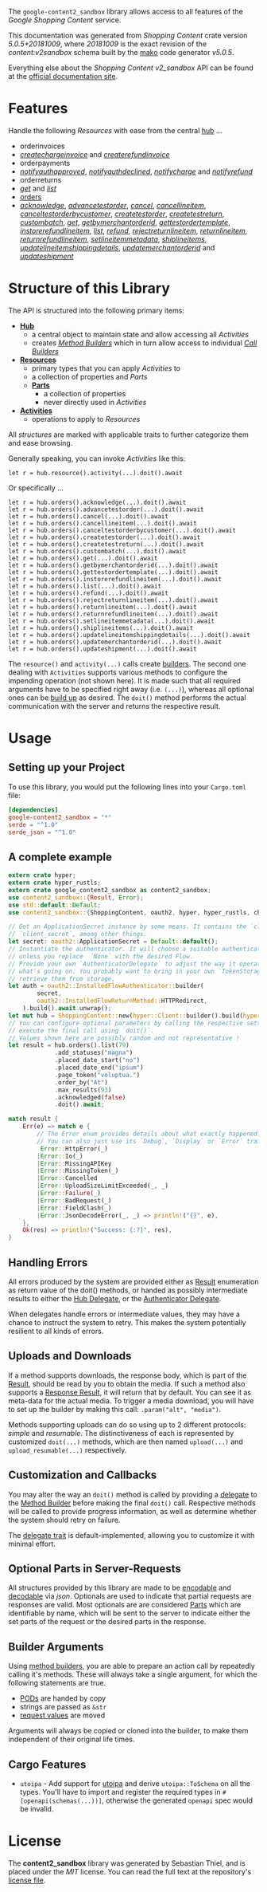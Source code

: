 <!---
DO NOT EDIT !
This file was generated automatically from 'src/generator/templates/api/README.md.mako'
DO NOT EDIT !
-->
The `google-content2_sandbox` library allows access to all features of the *Google Shopping Content* service.

This documentation was generated from *Shopping Content* crate version *5.0.5+20181009*, where *20181009* is the exact revision of the *content:v2sandbox* schema built by the [mako](http://www.makotemplates.org/) code generator *v5.0.5*.

Everything else about the *Shopping Content* *v2_sandbox* API can be found at the
[official documentation site](https://developers.google.com/shopping-content).
# Features

Handle the following *Resources* with ease from the central [hub](https://docs.rs/google-content2_sandbox/5.0.5+20181009/google_content2_sandbox/ShoppingContent) ... 

* orderinvoices
 * [*createchargeinvoice*](https://docs.rs/google-content2_sandbox/5.0.5+20181009/google_content2_sandbox/api::OrderinvoiceCreatechargeinvoiceCall) and [*createrefundinvoice*](https://docs.rs/google-content2_sandbox/5.0.5+20181009/google_content2_sandbox/api::OrderinvoiceCreaterefundinvoiceCall)
* orderpayments
 * [*notifyauthapproved*](https://docs.rs/google-content2_sandbox/5.0.5+20181009/google_content2_sandbox/api::OrderpaymentNotifyauthapprovedCall), [*notifyauthdeclined*](https://docs.rs/google-content2_sandbox/5.0.5+20181009/google_content2_sandbox/api::OrderpaymentNotifyauthdeclinedCall), [*notifycharge*](https://docs.rs/google-content2_sandbox/5.0.5+20181009/google_content2_sandbox/api::OrderpaymentNotifychargeCall) and [*notifyrefund*](https://docs.rs/google-content2_sandbox/5.0.5+20181009/google_content2_sandbox/api::OrderpaymentNotifyrefundCall)
* orderreturns
 * [*get*](https://docs.rs/google-content2_sandbox/5.0.5+20181009/google_content2_sandbox/api::OrderreturnGetCall) and [*list*](https://docs.rs/google-content2_sandbox/5.0.5+20181009/google_content2_sandbox/api::OrderreturnListCall)
* [orders](https://docs.rs/google-content2_sandbox/5.0.5+20181009/google_content2_sandbox/api::Order)
 * [*acknowledge*](https://docs.rs/google-content2_sandbox/5.0.5+20181009/google_content2_sandbox/api::OrderAcknowledgeCall), [*advancetestorder*](https://docs.rs/google-content2_sandbox/5.0.5+20181009/google_content2_sandbox/api::OrderAdvancetestorderCall), [*cancel*](https://docs.rs/google-content2_sandbox/5.0.5+20181009/google_content2_sandbox/api::OrderCancelCall), [*cancellineitem*](https://docs.rs/google-content2_sandbox/5.0.5+20181009/google_content2_sandbox/api::OrderCancellineitemCall), [*canceltestorderbycustomer*](https://docs.rs/google-content2_sandbox/5.0.5+20181009/google_content2_sandbox/api::OrderCanceltestorderbycustomerCall), [*createtestorder*](https://docs.rs/google-content2_sandbox/5.0.5+20181009/google_content2_sandbox/api::OrderCreatetestorderCall), [*createtestreturn*](https://docs.rs/google-content2_sandbox/5.0.5+20181009/google_content2_sandbox/api::OrderCreatetestreturnCall), [*custombatch*](https://docs.rs/google-content2_sandbox/5.0.5+20181009/google_content2_sandbox/api::OrderCustombatchCall), [*get*](https://docs.rs/google-content2_sandbox/5.0.5+20181009/google_content2_sandbox/api::OrderGetCall), [*getbymerchantorderid*](https://docs.rs/google-content2_sandbox/5.0.5+20181009/google_content2_sandbox/api::OrderGetbymerchantorderidCall), [*gettestordertemplate*](https://docs.rs/google-content2_sandbox/5.0.5+20181009/google_content2_sandbox/api::OrderGettestordertemplateCall), [*instorerefundlineitem*](https://docs.rs/google-content2_sandbox/5.0.5+20181009/google_content2_sandbox/api::OrderInstorerefundlineitemCall), [*list*](https://docs.rs/google-content2_sandbox/5.0.5+20181009/google_content2_sandbox/api::OrderListCall), [*refund*](https://docs.rs/google-content2_sandbox/5.0.5+20181009/google_content2_sandbox/api::OrderRefundCall), [*rejectreturnlineitem*](https://docs.rs/google-content2_sandbox/5.0.5+20181009/google_content2_sandbox/api::OrderRejectreturnlineitemCall), [*returnlineitem*](https://docs.rs/google-content2_sandbox/5.0.5+20181009/google_content2_sandbox/api::OrderReturnlineitemCall), [*returnrefundlineitem*](https://docs.rs/google-content2_sandbox/5.0.5+20181009/google_content2_sandbox/api::OrderReturnrefundlineitemCall), [*setlineitemmetadata*](https://docs.rs/google-content2_sandbox/5.0.5+20181009/google_content2_sandbox/api::OrderSetlineitemmetadataCall), [*shiplineitems*](https://docs.rs/google-content2_sandbox/5.0.5+20181009/google_content2_sandbox/api::OrderShiplineitemCall), [*updatelineitemshippingdetails*](https://docs.rs/google-content2_sandbox/5.0.5+20181009/google_content2_sandbox/api::OrderUpdatelineitemshippingdetailCall), [*updatemerchantorderid*](https://docs.rs/google-content2_sandbox/5.0.5+20181009/google_content2_sandbox/api::OrderUpdatemerchantorderidCall) and [*updateshipment*](https://docs.rs/google-content2_sandbox/5.0.5+20181009/google_content2_sandbox/api::OrderUpdateshipmentCall)




# Structure of this Library

The API is structured into the following primary items:

* **[Hub](https://docs.rs/google-content2_sandbox/5.0.5+20181009/google_content2_sandbox/ShoppingContent)**
    * a central object to maintain state and allow accessing all *Activities*
    * creates [*Method Builders*](https://docs.rs/google-content2_sandbox/5.0.5+20181009/google_content2_sandbox/client::MethodsBuilder) which in turn
      allow access to individual [*Call Builders*](https://docs.rs/google-content2_sandbox/5.0.5+20181009/google_content2_sandbox/client::CallBuilder)
* **[Resources](https://docs.rs/google-content2_sandbox/5.0.5+20181009/google_content2_sandbox/client::Resource)**
    * primary types that you can apply *Activities* to
    * a collection of properties and *Parts*
    * **[Parts](https://docs.rs/google-content2_sandbox/5.0.5+20181009/google_content2_sandbox/client::Part)**
        * a collection of properties
        * never directly used in *Activities*
* **[Activities](https://docs.rs/google-content2_sandbox/5.0.5+20181009/google_content2_sandbox/client::CallBuilder)**
    * operations to apply to *Resources*

All *structures* are marked with applicable traits to further categorize them and ease browsing.

Generally speaking, you can invoke *Activities* like this:

```Rust,ignore
let r = hub.resource().activity(...).doit().await
```

Or specifically ...

```ignore
let r = hub.orders().acknowledge(...).doit().await
let r = hub.orders().advancetestorder(...).doit().await
let r = hub.orders().cancel(...).doit().await
let r = hub.orders().cancellineitem(...).doit().await
let r = hub.orders().canceltestorderbycustomer(...).doit().await
let r = hub.orders().createtestorder(...).doit().await
let r = hub.orders().createtestreturn(...).doit().await
let r = hub.orders().custombatch(...).doit().await
let r = hub.orders().get(...).doit().await
let r = hub.orders().getbymerchantorderid(...).doit().await
let r = hub.orders().gettestordertemplate(...).doit().await
let r = hub.orders().instorerefundlineitem(...).doit().await
let r = hub.orders().list(...).doit().await
let r = hub.orders().refund(...).doit().await
let r = hub.orders().rejectreturnlineitem(...).doit().await
let r = hub.orders().returnlineitem(...).doit().await
let r = hub.orders().returnrefundlineitem(...).doit().await
let r = hub.orders().setlineitemmetadata(...).doit().await
let r = hub.orders().shiplineitems(...).doit().await
let r = hub.orders().updatelineitemshippingdetails(...).doit().await
let r = hub.orders().updatemerchantorderid(...).doit().await
let r = hub.orders().updateshipment(...).doit().await
```

The `resource()` and `activity(...)` calls create [builders][builder-pattern]. The second one dealing with `Activities` 
supports various methods to configure the impending operation (not shown here). It is made such that all required arguments have to be 
specified right away (i.e. `(...)`), whereas all optional ones can be [build up][builder-pattern] as desired.
The `doit()` method performs the actual communication with the server and returns the respective result.

# Usage

## Setting up your Project

To use this library, you would put the following lines into your `Cargo.toml` file:

```toml
[dependencies]
google-content2_sandbox = "*"
serde = "^1.0"
serde_json = "^1.0"
```

## A complete example

```Rust
extern crate hyper;
extern crate hyper_rustls;
extern crate google_content2_sandbox as content2_sandbox;
use content2_sandbox::{Result, Error};
use std::default::Default;
use content2_sandbox::{ShoppingContent, oauth2, hyper, hyper_rustls, chrono, FieldMask};

// Get an ApplicationSecret instance by some means. It contains the `client_id` and 
// `client_secret`, among other things.
let secret: oauth2::ApplicationSecret = Default::default();
// Instantiate the authenticator. It will choose a suitable authentication flow for you, 
// unless you replace  `None` with the desired Flow.
// Provide your own `AuthenticatorDelegate` to adjust the way it operates and get feedback about 
// what's going on. You probably want to bring in your own `TokenStorage` to persist tokens and
// retrieve them from storage.
let auth = oauth2::InstalledFlowAuthenticator::builder(
        secret,
        oauth2::InstalledFlowReturnMethod::HTTPRedirect,
    ).build().await.unwrap();
let mut hub = ShoppingContent::new(hyper::Client::builder().build(hyper_rustls::HttpsConnectorBuilder::new().with_native_roots().unwrap().https_or_http().enable_http1().build()), auth);
// You can configure optional parameters by calling the respective setters at will, and
// execute the final call using `doit()`.
// Values shown here are possibly random and not representative !
let result = hub.orders().list(79)
             .add_statuses("magna")
             .placed_date_start("no")
             .placed_date_end("ipsum")
             .page_token("voluptua.")
             .order_by("At")
             .max_results(93)
             .acknowledged(false)
             .doit().await;

match result {
    Err(e) => match e {
        // The Error enum provides details about what exactly happened.
        // You can also just use its `Debug`, `Display` or `Error` traits
         Error::HttpError(_)
        |Error::Io(_)
        |Error::MissingAPIKey
        |Error::MissingToken(_)
        |Error::Cancelled
        |Error::UploadSizeLimitExceeded(_, _)
        |Error::Failure(_)
        |Error::BadRequest(_)
        |Error::FieldClash(_)
        |Error::JsonDecodeError(_, _) => println!("{}", e),
    },
    Ok(res) => println!("Success: {:?}", res),
}

```
## Handling Errors

All errors produced by the system are provided either as [Result](https://docs.rs/google-content2_sandbox/5.0.5+20181009/google_content2_sandbox/client::Result) enumeration as return value of
the doit() methods, or handed as possibly intermediate results to either the 
[Hub Delegate](https://docs.rs/google-content2_sandbox/5.0.5+20181009/google_content2_sandbox/client::Delegate), or the [Authenticator Delegate](https://docs.rs/yup-oauth2/*/yup_oauth2/trait.AuthenticatorDelegate.html).

When delegates handle errors or intermediate values, they may have a chance to instruct the system to retry. This 
makes the system potentially resilient to all kinds of errors.

## Uploads and Downloads
If a method supports downloads, the response body, which is part of the [Result](https://docs.rs/google-content2_sandbox/5.0.5+20181009/google_content2_sandbox/client::Result), should be
read by you to obtain the media.
If such a method also supports a [Response Result](https://docs.rs/google-content2_sandbox/5.0.5+20181009/google_content2_sandbox/client::ResponseResult), it will return that by default.
You can see it as meta-data for the actual media. To trigger a media download, you will have to set up the builder by making
this call: `.param("alt", "media")`.

Methods supporting uploads can do so using up to 2 different protocols: 
*simple* and *resumable*. The distinctiveness of each is represented by customized 
`doit(...)` methods, which are then named `upload(...)` and `upload_resumable(...)` respectively.

## Customization and Callbacks

You may alter the way an `doit()` method is called by providing a [delegate](https://docs.rs/google-content2_sandbox/5.0.5+20181009/google_content2_sandbox/client::Delegate) to the 
[Method Builder](https://docs.rs/google-content2_sandbox/5.0.5+20181009/google_content2_sandbox/client::CallBuilder) before making the final `doit()` call. 
Respective methods will be called to provide progress information, as well as determine whether the system should 
retry on failure.

The [delegate trait](https://docs.rs/google-content2_sandbox/5.0.5+20181009/google_content2_sandbox/client::Delegate) is default-implemented, allowing you to customize it with minimal effort.

## Optional Parts in Server-Requests

All structures provided by this library are made to be [encodable](https://docs.rs/google-content2_sandbox/5.0.5+20181009/google_content2_sandbox/client::RequestValue) and 
[decodable](https://docs.rs/google-content2_sandbox/5.0.5+20181009/google_content2_sandbox/client::ResponseResult) via *json*. Optionals are used to indicate that partial requests are responses 
are valid.
Most optionals are are considered [Parts](https://docs.rs/google-content2_sandbox/5.0.5+20181009/google_content2_sandbox/client::Part) which are identifiable by name, which will be sent to 
the server to indicate either the set parts of the request or the desired parts in the response.

## Builder Arguments

Using [method builders](https://docs.rs/google-content2_sandbox/5.0.5+20181009/google_content2_sandbox/client::CallBuilder), you are able to prepare an action call by repeatedly calling it's methods.
These will always take a single argument, for which the following statements are true.

* [PODs][wiki-pod] are handed by copy
* strings are passed as `&str`
* [request values](https://docs.rs/google-content2_sandbox/5.0.5+20181009/google_content2_sandbox/client::RequestValue) are moved

Arguments will always be copied or cloned into the builder, to make them independent of their original life times.

[wiki-pod]: http://en.wikipedia.org/wiki/Plain_old_data_structure
[builder-pattern]: http://en.wikipedia.org/wiki/Builder_pattern
[google-go-api]: https://github.com/google/google-api-go-client

## Cargo Features

* `utoipa` - Add support for [utoipa](https://crates.io/crates/utoipa) and derive `utoipa::ToSchema` on all
the types. You'll have to import and register the required types in `#[openapi(schemas(...))]`, otherwise the
generated `openapi` spec would be invalid.


# License
The **content2_sandbox** library was generated by Sebastian Thiel, and is placed 
under the *MIT* license.
You can read the full text at the repository's [license file][repo-license].

[repo-license]: https://github.com/Byron/google-apis-rsblob/main/LICENSE.md

